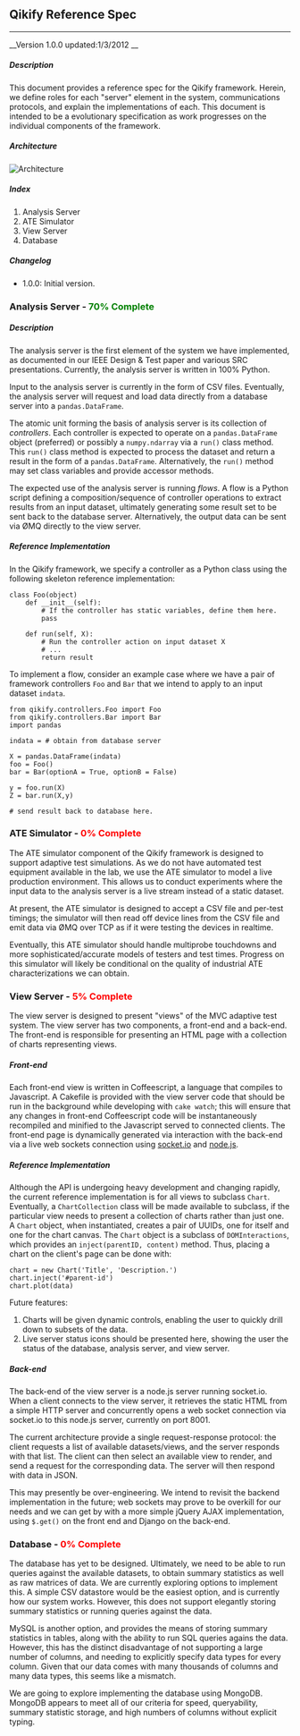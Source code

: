 ## Qikify Reference Spec

-----------------

__Version 1.0.0 updated:1/3/2012 __

##### Description
This document provides a reference spec for the Qikify framework. Herein, we define roles for each "server" element in the system, communications protocols, and explain the implementations of each. This document is intended to be a evolutionary specification as work progresses on the individual components of the framework.

##### Architecture
![Architecture](https://github.com/natekupp/qikify/raw/master/doc/qikify_architecture.png)

##### Index
1. Analysis Server
2. ATE Simulator
3. View Server
4. Database

##### Changelog
- 1.0.0: Initial version.


### Analysis Server - __<font color="green">70% Complete</font>__

##### Description
The analysis server is the first element of the system we have implemented, as documented in our IEEE Design & Test paper and various SRC presentations. Currently, the analysis server is written in 100% Python.

Input to the analysis server is currently in the form of CSV files. Eventually, the analysis server will request and load data directly from a database server into a `pandas.DataFrame`.

The atomic unit forming the basis of analysis server is its collection of _controllers_. Each controller is expected to operate on a `pandas.DataFrame` object (preferred) or possibly a `numpy.ndarray` via a `run()` class method. This `run()` class method is expected to process the dataset and return a result in the form of a `pandas.DataFrame`. Alternatively, the `run()` method may set class variables and provide accessor methods.

The expected use of the analysis server is running _flows_. A flow is a Python script defining a composition/sequence of controller operations to extract results from an input dataset, ultimately generating some result set to be sent back to the database server. Alternatively, the output data can be sent via ØMQ directly to the view server. 

##### Reference Implementation
In the Qikify framework, we specify a controller as a Python class using the following skeleton reference implementation:

	class Foo(object)
		def __init__(self):
			# If the controller has static variables, define them here.
			pass

		def run(self, X):
			# Run the controller action on input dataset X
			# ...
			return result

To implement a flow, consider an example case where we have a pair of framework controllers `Foo` and `Bar` that we intend to apply to an input dataset `indata`.

	from qikify.controllers.Foo import Foo
	from qikify.controllers.Bar import Bar
	import pandas
	
	indata = # obtain from database server

	X = pandas.DataFrame(indata)
	foo = Foo()
	bar = Bar(optionA = True, optionB = False)
	
	y = foo.run(X)
	Z = bar.run(X,y)
	
	# send result back to database here.


### ATE Simulator - __<font color="red">0% Complete</font>__
The ATE simulator component of the Qikify framework is designed to support adaptive test simulations. As we do not have automated test equipment available in the lab, we use the ATE simulator to model a live production environment. This allows us to conduct experiments where the input data to the analysis server is a live stream instead of a static dataset. 

At present, the ATE simulator is designed to accept a CSV file and per-test timings; the simulator will then read off device lines from the CSV file and emit data via ØMQ over TCP as if it were testing the devices in realtime.

Eventually, this ATE simulator should handle multiprobe touchdowns and more sophisticated/accurate models of testers and test times. Progress on this simulator will likely be conditional on the quality of industrial ATE characterizations we can obtain.

### View Server - __<font color="red">5% Complete</font>__
The view server is designed to present "views" of the MVC adaptive test system. The view server has two components, a front-end and a back-end. The front-end is responsible for presenting an HTML page with a collection of charts representing views. 

##### Front-end
Each front-end view is written in Coffeescript, a language that compiles to Javascript. A Cakefile is provided with the view server code that should be run in the background while developing with `cake watch`; this will ensure that any changes in front-end Coffeescript code will be instantaneously recompiled and minified to the Javascript served to connected clients. The front-end page is dynamically generated via interaction with the back-end via a live web sockets connection using [socket.io](http://socket.io) and [node.js](http://nodejs.org).

##### Reference Implementation
Although the API is undergoing heavy development and changing rapidly, the current reference implementation is for all views to subclass `Chart`. Eventually, a `ChartCollection` class will be made available to subclass, if the particular view needs to present a collection of charts rather than just one. A `Chart` object, when instantiated, creates a pair of UUIDs, one for itself and one for the chart canvas. The `Chart` object is a subclass of `DOMInteractions`, which provides an `inject(parentID, content)` method. Thus, placing a chart on the client's page can be done with:
	
    chart = new Chart('Title', 'Description.')
	chart.inject('#parent-id')
	chart.plot(data)

Future features:

1. Charts will be given dynamic controls, enabling the user to quickly drill down to subsets of the data.
2. Live server status icons should be presented here, showing the user the status of the database, analysis server, and view server.

##### Back-end
The back-end of the view server is a node.js server running socket.io. When a client connects to the view server, it retrieves the static HTML from a simple HTTP server and concurrently opens a web socket connection via socket.io to this node.js server, currently on port 8001.

The current architecture provide a single request-response protocol: the client requests a list of available datasets/views, and the server responds with that list. The client can then select an available view to render, and send a request for the corresponding data. The server will then respond with data in JSON.

This may presently be over-engineering. We intend to revisit the backend implementation in the future; web sockets may prove to be overkill for our needs and we can get by with a more simple jQuery AJAX implementation, using `$.get()` on the front end and Django on the back-end.


### Database - __<font color="red">0% Complete</font>__
The database has yet to be designed. Ultimately, we need to be able to run queries against the available datasets, to obtain summary statistics as well as raw matrices of data. We are currently exploring options to implement this. A simple CSV datastore would be the easiest option, and is currently how our system works. However, this does not support elegantly storing summary statistics or running queries against the data.

MySQL is another option, and provides the means of storing summary statistics in tables, along with the ability to run SQL queries agains the data. However, this has the distinct disadvantage of not supporting a large number of columns, and needing to explicitly specify data types for every column. Given that our data comes with many thousands of columns and many data types, this seems like a mismatch.

We are going to explore implementing the database using MongoDB. MongoDB appears to meet all of our criteria for speed, queryability, summary statistic storage, and high numbers of columns without explicit typing.

